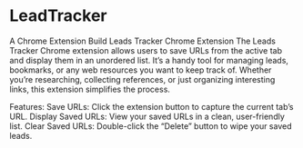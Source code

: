 # LeadTracker
 A Chrome Extension Build 
Leads Tracker Chrome Extension
The Leads Tracker Chrome extension allows users to save URLs from the active tab and display them in an unordered list. It’s a handy tool for managing leads, bookmarks, or any web resources you want to keep track of. Whether you’re researching, collecting references, or just organizing interesting links, this extension simplifies the process.

Features:
Save URLs: Click the extension button to capture the current tab’s URL.
Display Saved URLs: View your saved URLs in a clean, user-friendly list.
Clear Saved URLs: Double-click the “Delete” button to wipe your saved leads.
